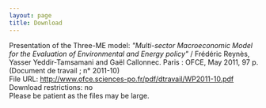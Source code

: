 ```yaml
---
layout: page
title: Download
---
```



<p> Presentation of the Three-ME model: <i>"Multi-sector Macroeconomic Model for the Evaluation of Environmental and Energy policy" </i>/ Frédéric Reynès, Yasser Yeddir-Tamsamani and Gaël Callonnec. Paris : OFCE, May 2011, 97 p. (Document de travail ; n° 2011-10)<br>
File URL: <a href="http://www.ofce.sciences-po.fr/pdf/dtravail/WP2011-10.pdf">http://www.ofce.sciences-po.fr/pdf/dtravail/WP2011-10.pdf</a> <br>
Download restrictions: no<br>
Please be patient as the files may be large.